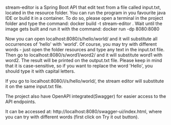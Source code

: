 stream-editor is a Spring Boot API that edit text from a file called input.txt, located in the resource folder.
You can run the program in you favourite java IDE or build it in a container. To do so, please open a terminal in the project folder and type the command:
docker build -t stream-editor .
Wait until the image gets built and run it with the command:
docker run -dp 8080:8080


Now you can open localhost:8080/s/hello/world/ and it will substitute all occurrences of 'hello' with 'world'.
Of course, you may try with different words - just open the folder resources and type any text in the input.txt file. 
Then go to localhost:8080/s/word1/word2/ and it will substitute word1 with word2.
The result will be printed on the output.txt file.
Please keep in mind that it is case-sensitive, so if you want to replace the word 'Hello', you should type it with capital letters.

If you go to localhost:8080/i/s/hello/world/, the stream editor will substitute it on the same input.txt file.

The project also have OpenAPI integrated(Swagger) for easier access to the API endpoints.

It can be accessed at: http://localhost:8080/swagger-ui/index.html, where you can try with different words (first click on Try it out button).